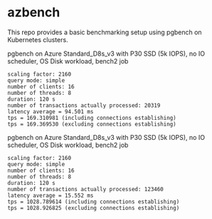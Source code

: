 # azbench

This repo provides a basic benchmarking setup using pgbench on Kubernetes clusters.

pgbench on Azure Standard_D8s_v3 with P30 SSD (5k IOPS), no IO scheduler, OS Disk workload, bench2 job
```
scaling factor: 2160
query mode: simple
number of clients: 16
number of threads: 8
duration: 120 s
number of transactions actually processed: 20319
latency average = 94.501 ms
tps = 169.310981 (including connections establishing)
tps = 169.369530 (excluding connections establishing)
```

pgbench on Azure Standard_D8s_v3 with P30 SSD (5k IOPS), no IO scheduler, OS Disk workload, bench2 job
```
scaling factor: 2160
query mode: simple
number of clients: 16
number of threads: 8
duration: 120 s
number of transactions actually processed: 123460
latency average = 15.552 ms
tps = 1028.789614 (including connections establishing)
tps = 1028.926825 (excluding connections establishing)
```
